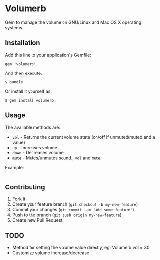 # Volumerb

Gem to manage the volume on GNU/Linux and Mac OS X operating systems.

## Installation

Add this line to your application's Gemfile:

    gem 'volumerb'

And then execute:

    $ bundle

Or install it yourself as:

    $ gem install volumerb

## Usage

The available methods are:
 * `vol`  - Returns the current volume state (on/off if unmuted/muted
   and a value)
 * `up`   - Increases volume.
 * `down` - Decreases volume.
 * `mute` - Mutes/unmutes sound., `vol` and `mute`.
 
Example:

```ruby
```

## Contributing

1. Fork it
2. Create your feature branch (`git checkout -b my-new-feature`)
3. Commit your changes (`git commit -am 'Add some feature'`)
4. Push to the branch (`git push origin my-new-feature`)
5. Create new Pull Request

## TODO
* Method for setting the volume value directly, eg: Volumerb.vol = 30
* Customize volume increase/decrease
